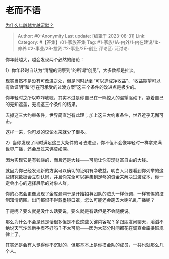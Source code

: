 # 老而不语
[为什么年龄越大越沉默？](https://www.zhihu.com/question/610358729/answer/3189160380)

> Author: #0-Anonymity
> Last update: [编辑于 2023-08-31]
> Link:
> Category: #【答集】/01-家族答集
> Tag: #1-家族/1A-内外/1-内在建设/1b-修养 #2-事业/2B-投资 #2-事业/2E-创业
> 评论区:
> 泛讨论:

你年龄越大，越会发现两个必然的结论：

1）你年轻时自认为“清醒的洞察到”的所谓“创见”，大多数都是扯淡。

现实当然不是没有可改进之处，但是同时达到“可以造成净收益”、“收益期望可以有效证明”和“存在可承受的过渡方案”这三个条件的改进点是极少的。

你年轻时之所以咋咋唬唬，其实不过是你自己在一鸣惊人的渴望驱动下，靠着自己的无知遮盖，无视这三个条件的结果。

去掉这三大约束条件，世界简直岂有此理；加上这三大约束条件，世界近乎无懈可击。

这样一来，你可发的议论本来就少了很多。

2）当你发现了同时满足这三大条件的可改进点，你不但不会像年轻时一样拿来满世界广播，还会反过来讳莫如深。

因为实现它是有钱赚的，而且还是大钱——可能让你实现财富自由的大钱。

就因为你已经发现新的方案可以确切的证明有净收益，明白人只要看到你列举的这些研究数据会立刻认同，并且你完全可以筹集到足够的资金来解决过渡成本，你一定会小心的选择展示的对象人群。

你的心态会更像发现了金库漏洞于是开始招募团队的贼头一样低调，一样警惕的控制知情范围。出门都恨不得戴墨镜口罩，怎么可能还会跑去大喇叭乱广播呢？

于是呢？要么就是没什么话要说，要么就是有话但是不会随便说。

那么为什么不会是还是话很多但是不说这些关键内容呢？多跟朋友闲聊天，滔滔不绝说天气沙滩新手表不好吗？不太可能——因为大部分时间都花在调查金库换班规律上了。

其实还是会有人觉得你不沉默的，但那基本上是你摸金队的成员，一共也就那么几个人。

